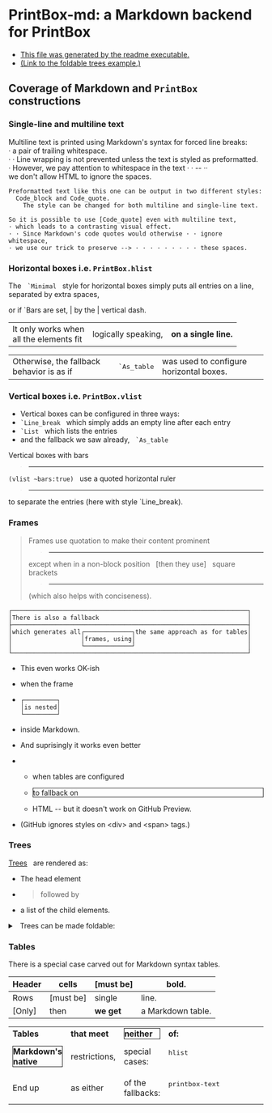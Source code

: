 # PrintBox-md: a Markdown backend for PrintBox

- [This file was generated by the readme executable.](readme.ml)
- [(Link to the foldable trees example.)](#FoldableTreeAnchor)

## Coverage of Markdown and `PrintBox` constructions

### Single-line and multiline text

Multiline text is printed using Markdown's syntax for forced line breaks:  
· a pair of trailing whitespace.  
· · Line wrapping is not prevented unless the text is styled as preformatted.  
· However, we pay attention to whitespace in the text · · -- ··   
we don't allow HTML to ignore the spaces.


```
Preformatted text like this one can be output in two different styles:
  Code_block and Code_quote.
    The style can be changed for both multiline and single-line text.
```


`So it is possible to use [Code_quote] even with multiline text,`  
`· which leads to a contrasting visual effect.`  
`· · Since Markdown's code quotes would otherwise · · ignore whitespace,`  
`· we use our trick to preserve --> · · · · · · · · · these spaces.`

### Horizontal boxes i.e. `PrintBox.hlist`

The &nbsp; `` `Minimal `` &nbsp; style for horizontal boxes simply puts all entries on a line,  &nbsp; separated by extra spaces,

or if \`Bars are set, |  by the | vertical dash.

<div>
 <table class="framed">
  <tr><td><div>It only works when<br/>all the elements fit</div></td>
   <td><div>logically speaking,</div></td>
   <td><div><b>on a single line.</b></div></td>
  </tr>
 </table>
</div>



<div>
 <table class="non-framed">
  <tr><td><div>Otherwise, the fallback behavior is as if</div></td>
   <td><pre style="font-family: monospace">`As_table</pre></td>
   <td><div>was used to configure horizontal boxes.</div></td>
  </tr>
 </table>
</div>



### Vertical boxes i.e. `PrintBox.vlist`

- Vertical boxes can be configured in three ways:
- `` `Line_break `` &nbsp; which simply adds an empty line after each entry
- `` `List `` &nbsp; which lists the entries
- and the fallback we saw already, &nbsp; `` `As_table ``

Vertical boxes with bars  
> ---
`(vlist ~bars:true)` &nbsp; use a quoted horizontal ruler  
> ---
to separate the entries (here with style \`Line_break).

### Frames

> Frames use quotation to make their content prominent  
> > ---
> except when in a non-block position &nbsp; [then they use] &nbsp; square brackets  
> > ---
> (which also helps with conciseness).


```
┌─────────────────────────────────────────────────────────────────┐
│There is also a fallback                                         │
├─────────────────────────────────────────────────────────────────┤
│which generates all┌─────────────┐the same approach as for tables│
│                   │frames, using│                               │
│                   └─────────────┘                               │
└─────────────────────────────────────────────────────────────────┘
```


- This even works OK-ish
- when the frame
- 
  ```
  ┌─────────┐
  │is nested│
  └─────────┘
  ```
  
- inside Markdown.

- And suprisingly it works even better
- - when tables are configured
  - <div><div style="border:thin solid"><div>to fallback on</div></div></div>
    
    
  - HTML -- but it doesn't work on GitHub Preview.
- (GitHub ignores styles on \<div\> and \<span\> tags.)

### Trees

<a id="TreeAnchor" href="#TreeAnchor">Trees</a> &nbsp; are rendered as:
- The head element
- > followed by
- a list of the child elements.

<details><summary><a id="FoldableTreeAnchor"></a> &nbsp; Trees can be made foldable:</summary>

- The head element
- > is the summary
- <details><summary>and the children...</summary>
  
  - **are the details.**
  </details>
  
</details>


### Tables

There is a special case carved out for Markdown syntax tables.

Header|cells    |[must be] |bold.
------|---------|----------|-----------------
Rows  |[must be]|single    |line.
[Only]|then     |**we get**|a Markdown table.

<div>
 <table class="framed">
  <tr><td><div><b>Tables</b></div></td><td><div><b>that meet</b></div></td>
   <td><div style="border:thin solid"><div><b>neither</b></div></div></td>
   <td><div><b>of:</b></div></td>
  </tr>
  <tr>
   <td>
    <div style="border:thin solid"><div><b>Markdown's native</b></div></div>
   </td><td><div>restrictions,</div></td><td><div>special cases:</div></td>
   <td><pre style="font-family: monospace">hlist
                                           vlist</pre></td>
  </tr>
  <tr><td><div>End up</div></td><td><div>as either</div></td>
   <td><div>of the fallbacks:</div></td>
   <td><pre style="font-family: monospace">printbox-text
                                           printbox-html</pre>
   </td>
  </tr>
 </table>
</div>



